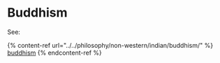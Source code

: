 # Buddhism

See:

{% content-ref url="../../philosophy/non-western/indian/buddhism/" %}
[buddhism](../../philosophy/non-western/indian/buddhism/)
{% endcontent-ref %}

